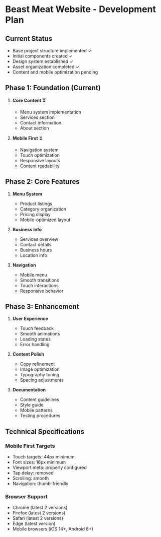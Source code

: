 # Beast Meat Website - Development Plan

## Current Status
- Base project structure implemented ✓
- Initial components created ✓
- Design system established ✓
- Asset organization completed ✓
- Content and mobile optimization pending

## Phase 1: Foundation (Current)
1. **Core Content** ⏳
   - Menu system implementation
   - Services section
   - Contact information
   - About section

2. **Mobile First** ⏳
   - Navigation system
   - Touch optimization
   - Responsive layouts
   - Content readability

## Phase 2: Core Features
1. **Menu System**
   - Product listings
   - Category organization
   - Pricing display
   - Mobile-optimized layout

2. **Business Info**
   - Services overview
   - Contact details
   - Business hours
   - Location info

3. **Navigation**
   - Mobile menu
   - Smooth transitions
   - Touch interactions
   - Responsive behavior

## Phase 3: Enhancement
1. **User Experience**
   - Touch feedback
   - Smooth animations
   - Loading states
   - Error handling

2. **Content Polish**
   - Copy refinement
   - Image optimization
   - Typography tuning
   - Spacing adjustments

3. **Documentation**
   - Content guidelines
   - Style guide
   - Mobile patterns
   - Testing procedures

## Technical Specifications

### Mobile First Targets
- Touch targets: 44px minimum
- Font sizes: 16px minimum
- Viewport meta: properly configured
- Tap delay: removed
- Scrolling: smooth
- Navigation: thumb-friendly

### Browser Support
- Chrome (latest 2 versions)
- Firefox (latest 2 versions)
- Safari (latest 2 versions)
- Edge (latest version)
- Mobile browsers (iOS 14+, Android 8+)